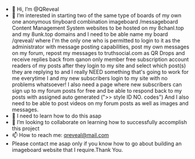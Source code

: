 - 👋 Hi, I’m @QReveal
- 👀 I’m interested in starting two of the same type of boards of my own one anonymous tinyboard combination imageboard /messageboard Content Management System websites to be hosted on my 8chanl.top and my 8unk.top domains and I need to be able name my board /qreveal/ where I'm the only one who is permitted to login to it as the administrator with message posting capabilities, post my own messages on my forum, repost my messages to truthsocial.com as QR Drops and receive replies back from qanon only member free subscription account readers of my posts after they login to my site and select which post(s) they are replying to and I really NEED something that's going to work for me everytime I and my new subscribers login to my site with no problems whatsoever! I also need a page where new subscribers can sign up to my forum posts for free and be able to respond back to my posts with assigned auto generated (">> style ID NO. codes") And I also need to be able to post videos on my forum posts as well as images and messages.
- 🌱 I need to learn how to do this asap 
- 💞️ I’m looking to collaborate on learning how to successfully accomplish this project 
- 📫 How to reach me: qreveal@mail.com 
- Please contact me asap only if you know how to go about building an imageboard website that I require.Thank You.

<!---
QReveal/QReveal is a ✨ special ✨ repository because its `README.md` (this file) appears on your GitHub profile.
You can click the Preview link to take a look at your changes.
--->

